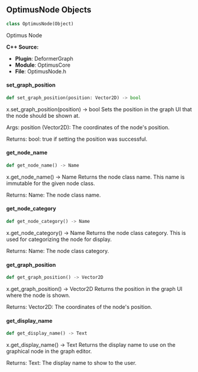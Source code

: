 ## OptimusNode Objects

```python
class OptimusNode(Object)
```

Optimus Node

**C++ Source:**

- **Plugin**: DeformerGraph
- **Module**: OptimusCore
- **File**: OptimusNode.h

<a id="unreal.OptimusNode.set_graph_position"></a>

#### set_graph_position

```python
def set_graph_position(position: Vector2D) -> bool
```

x.set_graph_position(position) -> bool
Sets the position in the graph UI that the node should be shown at.

Args:
    position (Vector2D): The coordinates of the node's position.

Returns:
    bool: true if setting the position was successful.

<a id="unreal.OptimusNode.get_node_name"></a>

#### get_node_name

```python
def get_node_name() -> Name
```

x.get_node_name() -> Name
Returns the node class name. This name is immutable for the given node class.

Returns:
    Name: The node class name.

<a id="unreal.OptimusNode.get_node_category"></a>

#### get_node_category

```python
def get_node_category() -> Name
```

x.get_node_category() -> Name
Returns the node class category. This is used for categorizing the node for display.

Returns:
    Name: The node class category.

<a id="unreal.OptimusNode.get_graph_position"></a>

#### get_graph_position

```python
def get_graph_position() -> Vector2D
```

x.get_graph_position() -> Vector2D
Returns the position in the graph UI where the node is shown.

Returns:
    Vector2D: The coordinates of the node's position.

<a id="unreal.OptimusNode.get_display_name"></a>

#### get_display_name

```python
def get_display_name() -> Text
```

x.get_display_name() -> Text
Returns the display name to use on the graphical node in the graph editor.

Returns:
    Text: The display name to show to the user.

<a id="unreal.OptimusNode_DataInterface"></a>